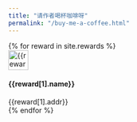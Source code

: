 ```yaml
---
title: "请作者喝杯咖啡呀"
permalink: "/buy-me-a-coffee.html"
---
```


<div class="container">
    <div class="row gap-y listrecent listrecent listauthor">
    {% for reward in site.rewards %}
        <div class="col-lg-6 mb-4">
          <div class="p-4 border rounded">
            <div class="row">
              <div class="col-md-2 mb-4 mb-md-0">
                <img alt="{{reward[1].name}}" src="{{site.baseurl}}/{{ reward[1].logo }}" class="rounded-circle" height="40" width="40">
              </div>
              <div class="col-md-10">
                <div>
                  <h4 class="text-dark mb-0"> {{reward[1].name}} </h4>
                  <div class="excerpt">{{reward[1].addr}}</div>
                </div>
              </div>
            </div>
          </div>
        </div>
    {% endfor %}
    </div>
</div>

